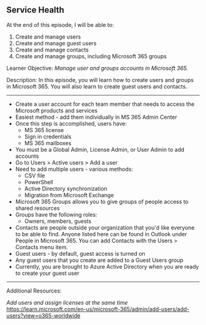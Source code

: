 ## Service Health
At the end of this episode, I will be able to:    

1. Create and manage users
2. Create and manage guest users
3. Create and manage contacts
4. Create and manage groups, including Microsoft 365 groups

Learner Objective: *Manage user and groups accounts in Microsoft 365.*    

Description: In this episode, you will learn how to create users and groups in Microsoft 365. You will also learn to create guest users and contacts. 

--------  

* Create a user account for each team member that needs to access the Microsoft products and services 
* Easiest method - add them individually in MS 365 Admin Center 
* Once this step is accomplished, users have:
	- MS 365 license
	- Sign in credentials
	- MS 365 mailboxes 
* You must be a Global Admin, License Admin, or User Admin to add accounts 
* Go to Users > Active users > Add a user 
* Need to add multiple users - various methods: 
	- CSV file
	- PowerShell
	- Active Directory synchronization
	- Migration from Microsoft Exchange 
* Microsoft 365 Groups allows you to give groups of people access to shared resources
* Groups have the following roles:
	- Owners, members, guests 
* Contacts are people outside your organization that you'd like everyone to be able to find. Anyone listed here can be found in ‎Outlook‎ under People in ‎Microsoft 365‎. You can add Contacts with the Users > Contacts menu item. 
* Guest users  - by default, guest access is turned on 
* Any guest users that you create are added to a Guest Users group 
* Currently, you are brought to Azure Active Directory when you are ready to create your guest user 
-----------

Additional Resources:

*Add users and assign licenses at the same time*
https://learn.microsoft.com/en-us/microsoft-365/admin/add-users/add-users?view=o365-worldwide